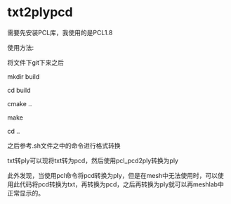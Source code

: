 # txt2plypcd
需要先安装PCL库，我使用的是PCL1.8

使用方法:

  将文件下git下来之后
  
  mkdir build
  
  cd build
  
  cmake ..
  
  make
  
  cd ..
  
  之后参考.sh文件之中的命令进行格式转换
  
  
  txt转ply可以现将txt转为pcd，然后使用pcl_pcd2ply转换为ply
  
  此外发现，当使用pcl命令将pcd转换为ply，但是在mesh中无法使用时，可以使用此代码将pcd转换为txt，再转换为pcd，之后再转换为ply就可以再meshlab中正常显示的。
